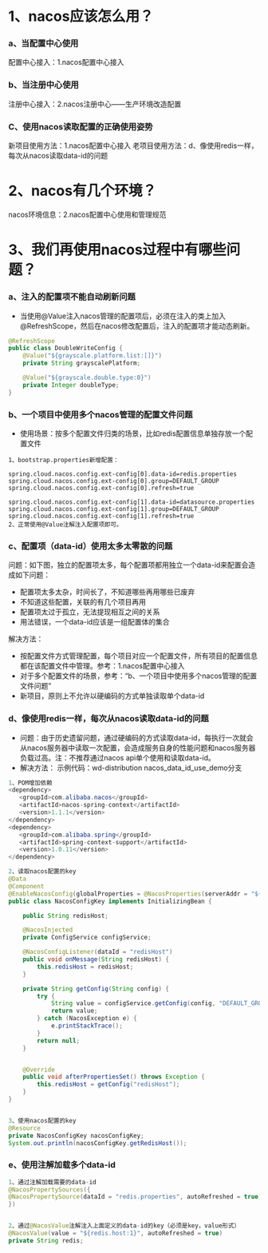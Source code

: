 # 1、nacos应该怎么用？
### a、当配置中心使用
配置中心接入：1.nacos配置中心接入

### b、当注册中心使用
注册中心接入：2.nacos注册中心——生产环境改造配置

### C、使用nacos读取配置的正确使用姿势
新项目使用方法：1.nacos配置中心接入
老项目使用方法：d、像使用redis一样，每次从nacos读取data-id的问题

# 2、nacos有几个环境？
nacos环境信息：2.nacos配置中心使用和管理规范


# 3、我们再使用nacos过程中有哪些问题？
### a、注入的配置项不能自动刷新问题
- 当使用@Value注入nacos管理的配置项后，必须在注入的类上加入@RefreshScope，然后在nacos修改配置后，注入的配置项才能动态刷新。
```java
@RefreshScope
public class DoubleWriteConfig {
    @Value("${grayscale.platform.list:[]}")
    private String grayscalePlatform;

    @Value("${grayscale.double.type:0}")
    private Integer doubleType;
}
```

### b、一个项目中使用多个nacos管理的配置文件问题
- 使用场景：按多个配置文件归类的场景，比如redis配置信息单独存放一个配置文件
```properties
1、bootstrap.properties新增配置：

spring.cloud.nacos.config.ext-config[0].data-id=redis.properties
spring.cloud.nacos.config.ext-config[0].group=DEFAULT_GROUP
spring.cloud.nacos.config.ext-config[0].refresh=true

spring.cloud.nacos.config.ext-config[1].data-id=datasource.properties
spring.cloud.nacos.config.ext-config[1].group=DEFAULT_GROUP
spring.cloud.nacos.config.ext-config[1].refresh=true
2、正常使用@Value注解注入配置项即可。
```

### c、配置项（data-id）使用太多太零散的问题
问题：如下图，独立的配置项太多，每个配置项都用独立一个data-id来配置会造成如下问题：
- 配置项太多太杂，时间长了，不知道哪些再用哪些已废弃
- 不知道这些配置，关联的有几个项目再用
- 配置项太过于孤立，无法提现相互之间的关系
- 用法错误，一个data-id应该是一组配置体的集合


解决方法：
- 按配置文件方式管理配置，每个项目对应一个配置文件，所有项目的配置信息都在该配置文件中管理。参考：1.nacos配置中心接入
- 对于多个配置文件的场景，参考：“b、一个项目中使用多个nacos管理的配置文件问题”
- 新项目，原则上不允许以硬编码的方式单独读取单个data-id

### d、像使用redis一样，每次从nacos读取data-id的问题
- 问题：由于历史遗留问题，通过硬编码的方式读取data-id，每执行一次就会从nacos服务器中读取一次配置，会造成服务自身的性能问题和nacos服务器负载过高。注：不推荐通过nacos api单个使用和读取data-id。
- 解决方法： 示例代码：wd-distribution nacos_data_id_use_demo分支
```java
1、POM增加依赖
<dependency>
   <groupId>com.alibaba.nacos</groupId>
   <artifactId>nacos-spring-context</artifactId>
   <version>1.1.1</version>
</dependency>
<dependency>
   <groupId>com.alibaba.spring</groupId>
   <artifactId>spring-context-support</artifactId>
   <version>1.0.11</version>
</dependency>

2、读取nacos配置的key
@Data
@Component
@EnableNacosConfig(globalProperties = @NacosProperties(serverAddr = "${spring.cloud.nacos.config.server-addr}"))
public class NacosConfigKey implements InitializingBean {

    public String redisHost;

    @NacosInjected
    private ConfigService configService;

    @NacosConfigListener(dataId = "redisHost")
    public void onMessage(String redisHost) {
        this.redisHost = redisHost;
    }

    private String getConfig(String config) {
        try {
            String value = configService.getConfig(config, "DEFAULT_GROUP", 3000L);
            return value;
        } catch (NacosException e) {
            e.printStackTrace();
        }
        return null;
    }


    @Override
    public void afterPropertiesSet() throws Exception {
        this.redisHost = getConfig("redisHost");
    }
}


3、使用nacos配置的key
@Resource
private NacosConfigKey nacosConfigKey;
System.out.println(nacosConfigKey.getRedisHost());

```

### e、使用注解加载多个data-id
```java
1、通过注解加载需要的data-id
@NacosPropertySources({
@NacosPropertySource(dataId = "redis.properties", autoRefreshed = true)
})


2、通过@NacosValue注解注入上面定义的data-id的key（必须是key，value形式）
@NacosValue(value = "${redis.host:1}", autoRefreshed = true)
private String redis;
```